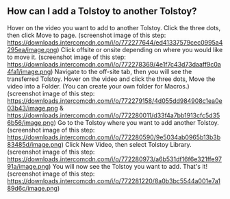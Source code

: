 ## How can I add a Tolstoy to another Tolstoy?

Hover on the video you want to add to another Tolstoy. Click the three dots, then click Move to page. (screenshot image of this step: https://downloads.intercomcdn.com/i/o/772277644/ed41337579cec0995a4295ea/image.png)
Click offsite or onsite depending on where you would like to move it. (screenshot image of this step: https://downloads.intercomcdn.com/i/o/772278369/4e1f7c43d73daaff9c0a4fa1/image.png)
Navigate to the off-site tab, then you will see the transferred Tolstoy. Hover on the video and click the three dots, Move the video into a Folder. (You can create your own folder for Macros.) (screenshot image of this step: https://downloads.intercomcdn.com/i/o/772279158/4d055dd984908c1ea0e03b43/image.png & https://downloads.intercomcdn.com/i/o/772280011/d33f4a7bb1913cfc5d356b56/image.png)
Go to the Tolstoy where you want to add another Tolstoy. (screenshot image of this step: https://downloads.intercomcdn.com/i/o/772280590/9e5034ab0965b13b3b83485d/image.png)
Click New Video, then select Tolstoy Library. (screenshot image of this step: https://downloads.intercomcdn.com/i/o/772280973/a6b531df16f6e321ffe9791a/image.png)
You will now see the Tolstoy you want to add. That's it! (screenshot image of this step: https://downloads.intercomcdn.com/i/o/772281220/8a0b3bc5544a001e7a189d6c/image.png)
